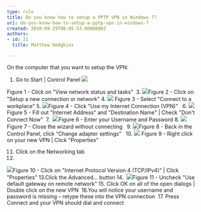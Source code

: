 ```yaml
---
type: rule
title: Do you know how to setup a PPTP VPN in Windows 7?
uri: do-you-know-how-to-setup-a-pptp-vpn-in-windows-7
created: 2010-09-29T08:05:53.0000000Z
authors:
- id: 21
  title: Matthew Hodgkins

---
```


 ​On the computer that you want to setup the VPN:<br>
 
1. Go to Start | Control Panel 
![](/PublishingImages/SetupStep2.jpg)

Figure 1 - Click on "View network status and tasks"  3.
![](/PublishingImages/SetupStep3.jpg)Figure 2 - Click on "Setup a new connection or network" 4.
![](/PublishingImages/SetupStep4.jpg) Figure 3 - Select "Connect to a workplace" 5.
![](/PublishingImages/SetupStep5.jpg)Figure 4 - Click "Use my Internet Connection (VPN)"   6.
![](/PublishingImages/SetupStep6.jpg)Figure 5 - Fill out "Internet Address" and "Destination Name" | Check "Don't Connect Now"  7. 
![](/PublishingImages/SetupStep7.jpg)Figure 6 - Enter your Username and Password 8.
![](/PublishingImages/SetupStep8.jpg)Figure 7 - Close the wizard without connecting   9.
![](/PublishingImages/SetupStep9.jpg)Figure 8 - Back in the Control Panel, click “Change adapter settings”   10.
![](/PublishingImages/SetupStep10.jpg) Figure 9 - Right click on your new VPN | Click "Properties"  

 11. Click on the Networking tab 
 12.
![](/PublishingImages/SetupStep12.jpg)Figure 10 - Click on "Internet Protocol Version 4 (TCP/IPv4)" | Click "Properties" 13.Click the Advanced… button
 14. 
![](/PublishingImages/SetupStep14.jpg)Figure 11 - Uncheck "Use default gateway on remote network" 
15. Click OK on all of the open dialogs | Double click on the new VPN 
 16.You will notice your username and password is missing – retype these into the VPN connection 
 17. Press Connect and your VPN should dial and connect

